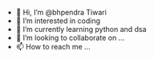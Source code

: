 - 👋 Hi, I’m @bhpendra Tiwari
- 👀 I’m interested in coding
- 🌱 I’m currently learning python and dsa
- 💞️ I’m looking to collaborate on ...
- 📫 How to reach me ...

<!---
bhpendrayao/bhpendrayao is a ✨ special ✨ repository because its `README.md` (this file) appears on your GitHub profile.
You can click the Preview link to take a look at your changes.
--->
